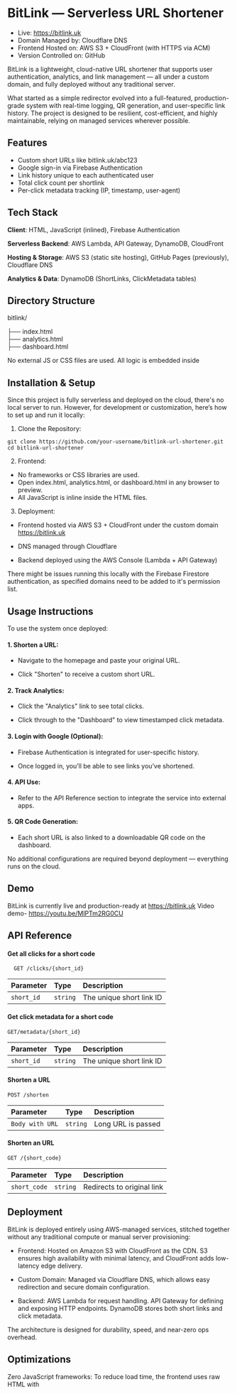 # BitLink — Serverless URL Shortener

- Live: https://bitlink.uk
- Domain Managed by: Cloudflare DNS
- Frontend Hosted on: AWS S3 + CloudFront (with HTTPS via ACM)
- Version Controlled on: GitHub

BitLink is a lightweight, cloud-native URL shortener that supports user authentication, analytics, and link management — all under a custom domain, and fully deployed without any traditional server.


What started as a simple redirector evolved into a full-featured, production-grade system with real-time logging, QR generation, and user-specific link history. The project is designed to be resilient, cost-efficient, and highly maintainable, relying on managed services wherever possible.


## Features

- Custom short URLs like bitlink.uk/abc123
- Google sign-in via Firebase Authentication
- Link history unique to each authenticated user
- Total click count per shortlink
- Per-click metadata tracking (IP, timestamp, user-agent)





## Tech Stack
**Client**: HTML, JavaScript (inlined), Firebase Authentication

**Serverless Backend**: AWS Lambda, API Gateway, DynamoDB, CloudFront

**Hosting & Storage**: AWS S3 (static site hosting), GitHub Pages (previously), Cloudflare DNS

**Analytics & Data**: DynamoDB (ShortLinks, ClickMetadata tables)
## Directory Structure
bitlink/

├── index.html          
├── analytics.html      
├── dashboard.html    

No external JS or CSS files are used. All logic is embedded inside 

## Installation & Setup

Since this project is fully serverless and deployed on the cloud, there's no local server to run. However, for development or customization, here’s how to set up and run it locally:

1. Clone the Repository:
```http
git clone https://github.com/your-username/bitlink-url-shortener.git
cd bitlink-url-shortener
```

2. Frontend:
- No frameworks or CSS libraries are used.
- Open index.html, analytics.html, or dashboard.html in any browser to preview.
- All JavaScript is inline inside the HTML files.

3. Deployment:
- Frontend hosted via AWS S3 + CloudFront under the custom domain https://bitlink.uk

- DNS managed through Cloudflare

- Backend deployed using the AWS Console (Lambda + API Gateway)

There might be issues running this locally with the Firebase Firestore authentication, as specified domains need to be added to it's permission list.

## Usage Instructions

To use the system once deployed:

#### 1. Shorten a URL:

- Navigate to the homepage and paste your original URL.

- Click "Shorten" to receive a custom short URL.

#### 2. Track Analytics:

- Click the "Analytics" link to see total clicks.

- Click through to the "Dashboard" to view timestamped click metadata.

#### 3. Login with Google (Optional):

- Firebase Authentication is integrated for user-specific history.

- Once logged in, you’ll be able to see links you’ve shortened.

#### 4. API Use:

- Refer to the API Reference section to integrate the service into external apps.

#### 5. QR Code Generation:

- Each short URL is also linked to a downloadable QR code on the dashboard.

No additional configurations are required beyond deployment — everything runs on the cloud.
## Demo

BitLink is currently live and production-ready at https://bitlink.uk
Video demo- https://youtu.be/MlPTm2RG0CU


## API Reference

#### Get all clicks for a short code



```http
  GET /clicks/{short_id}
```

| Parameter | Type     | Description                |
| :-------- | :------- | :------------------------- |
| `short_id` | `string` | The unique short link ID |

#### Get click metadata for a short code

```http
GET/metadata/{short_id}
```

| Parameter | Type     | Description                       |
| :-------- | :------- | :-------------------------------- |
| `short_id`      | `string` | The unique short link ID |

#### Shorten a URL



```http
POST /shorten
```

| Parameter | Type     | Description                       |
| :-------- | :------- | :-------------------------------- |
| `Body with URL`      | `string` | Long URL is passed

#### Shorten an URL
```http
GET /{short_code}
```

| Parameter | Type     | Description                       |
| :-------- | :------- | :-------------------------------- |
| `short_code`      | `string` | Redirects to original link |





## Deployment

BitLink is deployed entirely using AWS-managed services, stitched together without any traditional compute or manual server provisioning:

- Frontend: Hosted on Amazon S3 with CloudFront as the CDN. S3 ensures high availability with minimal latency, and CloudFront adds low-latency edge delivery.

- Custom Domain: Managed via Cloudflare DNS, which allows easy redirection and secure domain configuration.

- Backend: AWS Lambda for request handling. API Gateway for defining and exposing HTTP endpoints. DynamoDB stores both short links and click metadata.

The architecture is designed for durability, speed, and near-zero ops overhead.


## Optimizations

Zero JavaScript frameworks: To reduce load time, the frontend uses raw HTML with <script> tags for JavaScript. This keeps the app extremely lightweight.

No CSS frameworks: Plain HTML used for layout; ensures minimal bundle size.

No backend server: Fully event-driven Lambda execution. Infrequent requests incur zero cost.

CloudFront + S3: Ensures cache-efficient content delivery across the globe.

Separate click metadata table: Improves querying efficiency and reduces overhead on the main link table.


## Usage/Examples

- Paste a long URL and click "Shorten".

- You’ll receive a BitLink like: go.bitlink.uk/abc123

- You can view analytics by visiting analytics.

- Every visit to the short link records IP, User-Agent, Timestamp

- If logged in with Google (via Firebase Auth), shortened links are also tracked under that user's UID.


## Conclusion

This system is a fully deployed, serverless URL shortening service backed by a custom domain and a scalable cloud-native stack. Built with modular AWS components, it handles URL shortening, redirection, and metadata tracking efficiently with zero traditional servers involved. From routing to analytics, every part runs as a managed service—making the infrastructure lightweight, maintainable, and production-ready.
